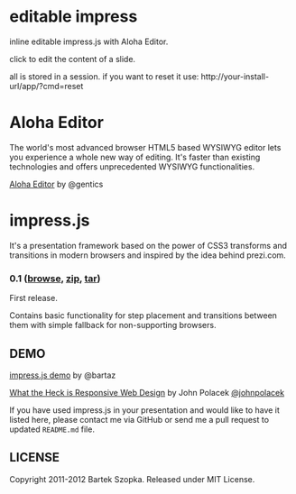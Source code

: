 editable impress
============


inline editable impress.js with Aloha Editor.

click to edit the content of a slide.

all is stored in a session. if you want to reset it use:
http://your-install-url/app/?cmd=reset



Aloha Editor
============

The world's most advanced browser HTML5 based WYSIWYG editor lets you experience a whole new way of editing. It's faster than existing technologies and offers unprecedented WYSIWYG functionalities.

[Aloha Editor](http://Aloha-Editor.org) by @gentics





impress.js
============

It's a presentation framework based on the power of CSS3 transforms and 
transitions in modern browsers and inspired by the idea behind prezi.com.


### 0.1 ([browse](https://github.com/bartaz/impress.js/tree/0.1), [zip](https://github.com/bartaz/impress.js/zipball/0.1), [tar](https://github.com/bartaz/impress.js/tarball/0.1))

First release.

Contains basic functionality for step placement and transitions between them
with simple fallback for non-supporting browsers.


DEMO
------

[impress.js demo](http://bartaz.github.com/impress.js) by @bartaz

[What the Heck is Responsive Web Design](http://johnpolacek.github.com/WhatTheHeckIsResponsiveWebDesign-impressjs/) by John Polacek [@johnpolacek](http://twitter.com/johnpolacek)


If you have used impress.js in your presentation and would like to have it listed here,
please contact me via GitHub or send me a pull request to updated `README.md` file.


LICENSE
---------

Copyright 2011-2012 Bartek Szopka. Released under MIT License.

